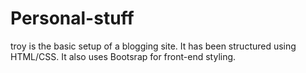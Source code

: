 # Personal-stuff

  
troy is the basic setup of a blogging site. It has been structured using HTML/CSS.  It also uses Bootsrap for front-end styling.

